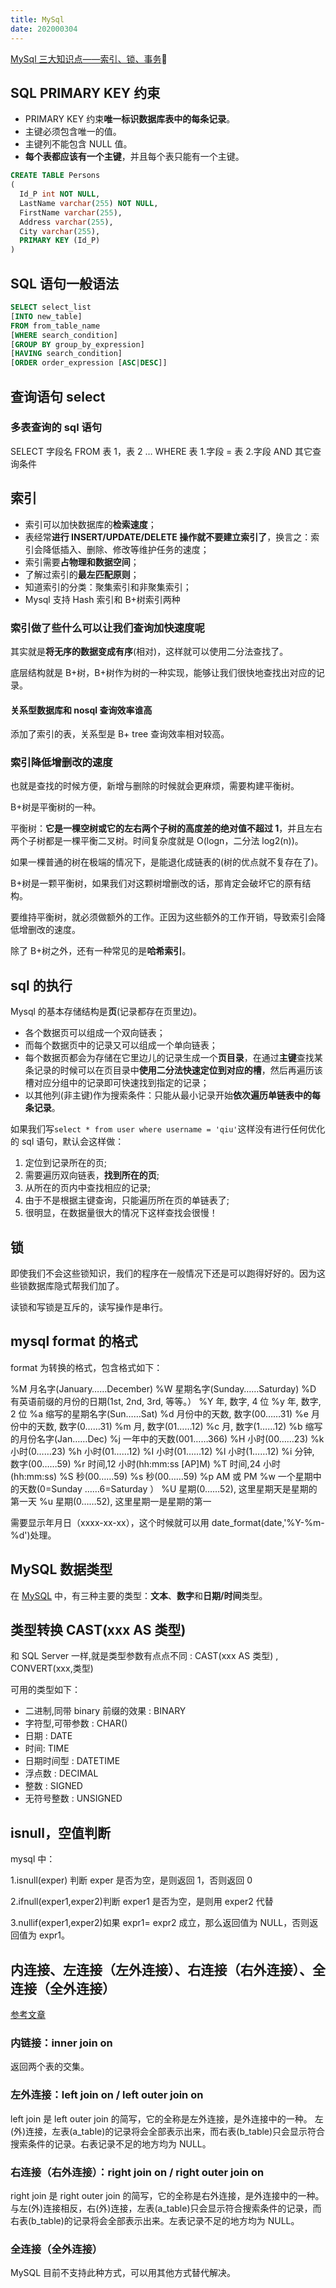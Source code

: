 ```yaml
---
title: MySql
date: 202000304
---
```


[MySql 三大知识点——索引、锁、事务](https://zhuanlan.zhihu.com/p/59764376)🌝

## SQL PRIMARY KEY 约束

- PRIMARY KEY 约束**唯一标识数据库表中的每条记录**。
- 主键必须包含唯一的值。
- 主键列不能包含 NULL 值。
- **每个表都应该有一个主键**，并且每个表只能有一个主键。

```sql
CREATE TABLE Persons
(
  Id_P int NOT NULL,
  LastName varchar(255) NOT NULL,
  FirstName varchar(255),
  Address varchar(255),
  City varchar(255),
  PRIMARY KEY (Id_P)
)
```

## SQL 语句一般语法

```sql
SELECT select_list
[INTO new_table]
FROM from_table_name
[WHERE search_condition]
[GROUP BY group_by_expression]
[HAVING search_condition]
[ORDER order_expression [ASC|DESC]]
```

## 查询语句 select

### 多表查询的 sql 语句

SELECT 字段名 FROM 表 1，表 2 … WHERE 表 1.字段 = 表 2.字段 AND 其它查询条件

## 索引

- 索引可以加快数据库的**检索速度**；
- 表经常**进行 INSERT/UPDATE/DELETE 操作就不要建立索引了**，换言之：索引会降低插入、删除、修改等维护任务的速度；
- 索引需要**占物理和数据空间**；
- 了解过索引的**最左匹配原则**；
- 知道索引的分类：聚集索引和非聚集索引；
- Mysql 支持 Hash 索引和 B+树索引两种

### 索引做了些什么可以让我们查询加快速度呢

其实就是**将无序的数据变成有序**(相对)，这样就可以使用二分法查找了。

底层结构就是 B+树，B+树作为树的一种实现，能够让我们很快地查找出对应的记录。

#### 关系型数据库和 nosql 查询效率谁高

添加了索引的表，关系型是 B+ tree 查询效率相对较高。

### 索引降低增删改的速度

也就是查找的时候方便，新增与删除的时候就会更麻烦，需要构建平衡树。

B+树是平衡树的一种。

平衡树：**它是一棵空树或它的左右两个子树的高度差的绝对值不超过 1**，并且左右两个子树都是一棵平衡二叉树。时间复杂度就是 O(logn，二分法 log2(n))。

如果一棵普通的树在极端的情况下，是能退化成链表的(树的优点就不复存在了)。

B+树是一颗平衡树，如果我们对这颗树增删改的话，那肯定会破坏它的原有结构。

要维持平衡树，就必须做额外的工作。正因为这些额外的工作开销，导致索引会降低增删改的速度。

除了 B+树之外，还有一种常见的是**哈希索引**。

## sql 的执行

Mysql 的基本存储结构是**页**(记录都存在页里边)。

- 各个数据页可以组成一个双向链表；
- 而每个数据页中的记录又可以组成一个单向链表；
- 每个数据页都会为存储在它里边儿的记录生成一个**页目录**，在通过**主键**查找某条记录的时候可以在页目录中**使用二分法快速定位到对应的槽**，然后再遍历该槽对应分组中的记录即可快速找到指定的记录；
- 以其他列(非主键)作为搜索条件：只能从最小记录开始**依次遍历单链表中的每条记录**。

如果我们写`select * from user where username = 'qiu'`这样没有进行任何优化的 sql 语句，默认会这样做：

1. 定位到记录所在的页;
2. 需要遍历双向链表，**找到所在的页**;
3. 从所在的页内中查找相应的记录;
4. 由于不是根据主键查询，只能遍历所在页的单链表了;
5. 很明显，在数据量很大的情况下这样查找会很慢！

## 锁

即使我们不会这些锁知识，我们的程序在一般情况下还是可以跑得好好的。因为这些锁数据库隐式帮我们加了。

读锁和写锁是互斥的，读写操作是串行。

## mysql format 的格式

format 为转换的格式，包含格式如下：

%M 月名字(January……December)
%W 星期名字(Sunday……Saturday)
%D 有英语前缀的月份的日期(1st, 2nd, 3rd, 等等。）
%Y 年, 数字, 4 位
%y 年, 数字, 2 位
%a 缩写的星期名字(Sun……Sat)
%d 月份中的天数, 数字(00……31)
%e 月份中的天数, 数字(0……31)
%m 月, 数字(01……12)
%c 月, 数字(1……12)
%b 缩写的月份名字(Jan……Dec)
%j 一年中的天数(001……366)
%H 小时(00……23)
%k 小时(0……23)
%h 小时(01……12)
%I 小时(01……12)
%l 小时(1……12)
%i 分钟, 数字(00……59)
%r 时间,12 小时(hh:mm:ss [AP]M)
%T 时间,24 小时(hh:mm:ss)
%S 秒(00……59)
%s 秒(00……59)
%p AM 或 PM
%w 一个星期中的天数(0=Sunday ……6=Saturday ）
%U 星期(0……52), 这里星期天是星期的第一天
%u 星期(0……52), 这里星期一是星期的第一

需要显示年月日（xxxx-xx-xx），这个时候就可以用 date_format(date,'%Y-%m-%d')处理。

## MySQL 数据类型

在 [MySQL](https://www.w3school.com.cn/sql/sql_datatypes.asp) 中，有三种主要的类型：**文本**、**数字**和**日期/时间**类型。

## 类型转换 CAST(xxx AS 类型)

和 SQL Server 一样,就是类型参数有点点不同 : CAST(xxx AS 类型) , CONVERT(xxx,类型)

可用的类型如下：

- 二进制,同带 binary 前缀的效果 : BINARY
- 字符型,可带参数 : CHAR()
- 日期 : DATE
- 时间: TIME
- 日期时间型 : DATETIME
- 浮点数 : DECIMAL
- 整数 : SIGNED
- 无符号整数 : UNSIGNED

## isnull，空值判断

mysql 中：

1.isnull(exper) 判断 exper 是否为空，是则返回 1，否则返回 0

2.ifnull(exper1,exper2)判断 exper1 是否为空，是则用 exper2 代替

3.nullif(exper1,exper2)如果 expr1= expr2 成立，那么返回值为 NULL，否则返回值为 expr1。

## 内连接、左连接（左外连接）、右连接（右外连接）、全连接（全外连接）

[参考文章](https://blog.csdn.net/plg17/article/details/78758593)

### 内链接：inner join on

返回两个表的交集。

### 左外连接：left join on / left outer join on

left join 是 left outer join 的简写，它的全称是左外连接，是外连接中的一种。
左(外)连接，左表(a_table)的记录将会全部表示出来，而右表(b_table)只会显示符合搜索条件的记录。右表记录不足的地方均为 NULL。

### 右连接（右外连接）：right join on / right outer join on

right join 是 right outer join 的简写，它的全称是右外连接，是外连接中的一种。
与左(外)连接相反，右(外)连接，左表(a_table)只会显示符合搜索条件的记录，而右表(b_table)的记录将会全部表示出来。左表记录不足的地方均为 NULL。

### 全连接（全外连接）

MySQL 目前不支持此种方式，可以用其他方式替代解决。
